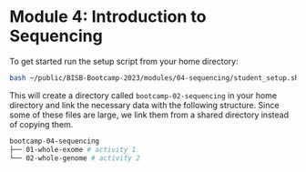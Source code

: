 # Module 4: Introduction to Sequencing

To get started run the setup script from your home directory:

```bash
bash ~/public/BISB-Bootcamp-2023/modules/04-sequencing/student_setup.sh 
```

This will create a directory called `bootcamp-02-sequencing` in your home directory and link the necessary data with the following structure. Since some of these files are large, we link them from a shared directory instead of copying them.

```bash
bootcamp-04-sequencing
├── 01-whole-exome # activity 1
└── 02-whole-genome # activity 2
```